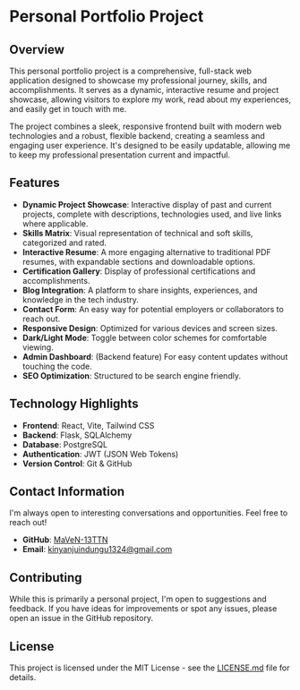 # Personal Portfolio Project

## Overview

This personal portfolio project is a comprehensive, full-stack web application designed to showcase my professional journey, skills, and accomplishments. It serves as a dynamic, interactive resume and project showcase, allowing visitors to explore my work, read about my experiences, and easily get in touch with me.

The project combines a sleek, responsive frontend built with modern web technologies and a robust, flexible backend, creating a seamless and engaging user experience. It's designed to be easily updatable, allowing me to keep my professional presentation current and impactful.

## Features

- **Dynamic Project Showcase**: Interactive display of past and current projects, complete with descriptions, technologies used, and live links where applicable.
- **Skills Matrix**: Visual representation of technical and soft skills, categorized and rated.
- **Interactive Resume**: A more engaging alternative to traditional PDF resumes, with expandable sections and downloadable options.
- **Certification Gallery**: Display of professional certifications and accomplishments.
- **Blog Integration**: A platform to share insights, experiences, and knowledge in the tech industry.
- **Contact Form**: An easy way for potential employers or collaborators to reach out.
- **Responsive Design**: Optimized for various devices and screen sizes.
- **Dark/Light Mode**: Toggle between color schemes for comfortable viewing.
- **Admin Dashboard**: (Backend feature) For easy content updates without touching the code.
- **SEO Optimization**: Structured to be search engine friendly.

## Technology Highlights

- **Frontend**: React, Vite, Tailwind CSS
- **Backend**: Flask, SQLAlchemy
- **Database**: PostgreSQL
- **Authentication**: JWT (JSON Web Tokens)
- **Version Control**: Git & GitHub

## Contact Information

I'm always open to interesting conversations and opportunities. Feel free to reach out!

- **GitHub**: [MaVeN-13TTN](https://github.com/MaVeN-13TTN)
- **Email**: [kinyanjuindungu1324@gmail.com](mailto:kinyanjuindungu1324@gmail.com)

## Contributing

While this is primarily a personal project, I'm open to suggestions and feedback. If you have ideas for improvements or spot any issues, please open an issue in the GitHub repository.

## License

This project is licensed under the MIT License - see the [LICENSE.md](LICENSE.md) file for details.
